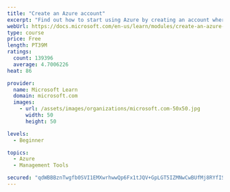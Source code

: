 ```yaml
---
title: "Create an Azure account"
excerpt: "Find out how to start using Azure by creating an account where you’ll see services and personal settings for identity, billing, and preferences."
webUrl: https://docs.microsoft.com/en-us/learn/modules/create-an-azure-account/
type: course
price: Free
length: PT39M
ratings:
  count: 139396
  average: 4.7006226
heat: 86

provider:
  name: Microsoft Learn
  domain: microsoft.com
  images:
    - url: /assets/images/organizations/microsoft.com-50x50.jpg
      width: 50
      height: 50

levels:
  - Beginner

topics:
  - Azure
  - Management Tools

secured: "qdWBBBznTwgfb0SVI1EMXwrhwwQp6Fx1tJQV+GpLGT5IZMNwCwBUfMj8RYfISN+GidV3kxqiNBoSAzQsN3vqXzT5uX+/RhepDGXXbD+SWzK1o0s0LVaVdujEVapbfn0UkxxPG4iSSQU2gVtsFJUBl3DAL/WiNKASJllEWM+KjlV9JiEHJfyQsECOs9Z/+ced34kkrd1QL9b8eeRqKDB89MoaXUBufF1EIKw6Zg6snAG41Qqd/qZtOgRWRkC3kpeYVrsqJgXZjGe5bsN+5xkLDyzqfodO0Orm5imfJbJ6s4El3JuX0Sg/jntrZVDc1P7cBds5vttu5vgEMmhi1rRZZhLE/bUxGkbqnfOqjEJyvwuf3CgZOLZQR03xR+X5mJEfNNsOiIGkG6FEnXXCv5la3oaGFUA1Z/v4Gl6nPvc6v9jFdDM4SWzjHwYcevdU1tGF;DX2oij70KNht3z8K7e2UbA=="
---
```


